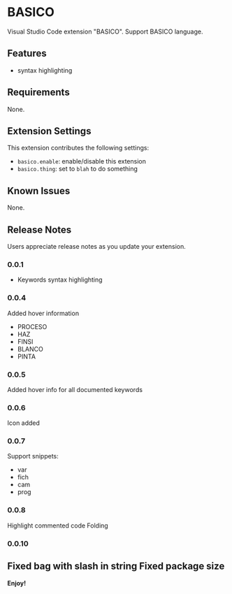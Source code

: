 # BASICO

Visual Studio Code extension "BASICO". Support BASICO language.

## Features

- syntax highlighting

## Requirements

None.

## Extension Settings

This extension contributes the following settings:

* `basico.enable`: enable/disable this extension
* `basico.thing`: set to `blah` to do something

## Known Issues

None.

## Release Notes

Users appreciate release notes as you update your extension.

### 0.0.1

 - Keywords syntax highlighting

### 0.0.4
Added hover information
- PROCESO
- HAZ
- FINSI
- BLANCO
- PINTA

### 0.0.5
Added hover info for all documented keywords

### 0.0.6
Icon added

### 0.0.7
Support snippets:
- var
- fich
- cam
- prog

### 0.0.8
Highlight commented code
Folding

### 0.0.10
Fixed bag with slash in string
Fixed package size
-----------------------------------------------------------------------------------------------------------

**Enjoy!**
